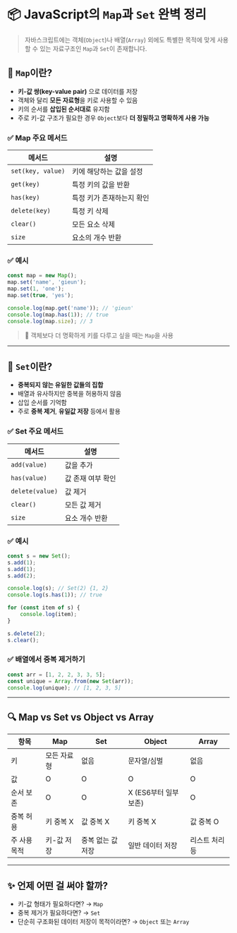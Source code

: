 # 📦 JavaScript의 `Map`과 `Set` 완벽 정리

> 자바스크립트에는 객체(`Object`)나 배열(`Array`) 외에도 특별한 목적에 맞게 사용할 수 있는 자료구조인 `Map`과 `Set`이 존재합니다.

## 🔑 `Map`이란?

- **키-값 쌍(key-value pair)** 으로 데이터를 저장
- 객체와 달리 **모든 자료형**을 키로 사용할 수 있음
- 키의 순서를 **삽입된 순서대로** 유지함
- 주로 키-값 구조가 필요한 경우 `Object`보다 **더 정밀하고 명확하게 사용 가능**

### ✅ Map 주요 메서드

| 메서드 | 설명 |
|--------|------|
| `set(key, value)` | 키에 해당하는 값을 설정 |
| `get(key)` | 특정 키의 값을 반환 |
| `has(key)` | 특정 키가 존재하는지 확인 |
| `delete(key)` | 특정 키 삭제 |
| `clear()` | 모든 요소 삭제 |
| `size` | 요소의 개수 반환 |

### ✅ 예시

```js
const map = new Map();
map.set('name', 'gieun');
map.set(1, 'one');
map.set(true, 'yes');

console.log(map.get('name')); // 'gieun'
console.log(map.has(1)); // true
console.log(map.size); // 3
```

> 📌 객체보다 더 명확하게 키를 다루고 싶을 때는 `Map`을 사용
---

## 🧺 `Set`이란?

- **중복되지 않는 유일한 값들의 집합**
- 배열과 유사하지만 중복을 허용하지 않음
- 삽입 순서를 기억함
- 주로 **중복 제거**, **유일값 저장** 등에서 활용

### ✅ Set 주요 메서드

| 메서드 | 설명 |
|--------|------|
| `add(value)` | 값을 추가 |
| `has(value)` | 값 존재 여부 확인 |
| `delete(value)` | 값 제거 |
| `clear()` | 모든 값 제거 |
| `size` | 요소 개수 반환 |

### ✅ 예시

```js
const s = new Set();
s.add(1);
s.add(1);
s.add(2);

console.log(s); // Set(2) {1, 2}
console.log(s.has(1)); // true

for (const item of s) {
    console.log(item);
}

s.delete(2);
s.clear();
```

### ✅ 배열에서 중복 제거하기

```js
const arr = [1, 2, 2, 3, 3, 5];
const unique = Array.from(new Set(arr));
console.log(unique); // [1, 2, 3, 5]
```

---

## 🔍 Map vs Set vs Object vs Array

| 항목       | Map         | Set        | Object     | Array      |
|------------|-------------|------------|------------|------------|
| 키         | 모든 자료형 | 없음       | 문자열/심벌 | 없음       |
| 값         | O           | O          | O          | O          |
| 순서 보존  | O           | O          | X (ES6부터 일부 보존) | O |
| 중복 허용  | 키 중복 X   | 값 중복 X  | 키 중복 X  | 값 중복 O  |
| 주 사용 목적 | 키-값 저장 | 중복 없는 값 저장 | 일반 데이터 저장 | 리스트 처리 등 |

---

## ✨ 언제 어떤 걸 써야 할까?

- 키-값 형태가 필요하다면? → `Map`
- 중복 제거가 필요하다면? → `Set`
- 단순히 구조화된 데이터 저장이 목적이라면? → `Object` 또는 `Array`